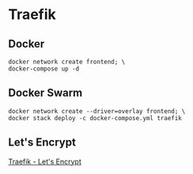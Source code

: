 # Traefik

## Docker
    docker network create frontend; \
    docker-compose up -d

## Docker Swarm
    docker network create --driver=overlay frontend; \
    docker stack deploy -c docker-compose.yml traefik

## Let's Encrypt
[Traefik - Let's Encrypt](https://git-scm.com/?target=_blank)
